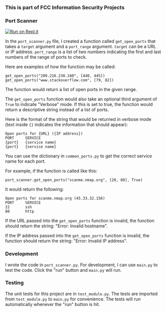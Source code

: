 ### This is part of FCC Information Security Projects
### Port Scanner

[![Run on Repl.it](https://repl.it/badge/github/muhammedctgr/port-scanner)](https://repl.it/github/muhammedctgr/port-scanner)

In the `port_scanner.py` file, I created a function called `get_open_ports` that takes a `target` argument and a `port_range` argument. `target` can be a URL or IP address. `port_range` is a list of two numbers indicating the first and last numbers of the range of ports to check.

Here are examples of how the function may be called:

```
get_open_ports("209.216.230.240", [440, 445])
get_open_ports("www.stackoverflow.com", [79, 82])
```

The function would return a list of open ports in the given range.

The `get_open_ports` function would also take an optional third argument of `True` to indicate "Verbose" mode. If this is set to true, the function would return a descriptive string instead of a list of ports.

Here is the format of the string that would be returned in verbose mode (text inside `{}` indicates the information that should appear):

```
Open ports for {URL} ({IP address})
PORT     SERVICE
{port}   {service name}
{port}   {service name}
```

You can use the dictionary in `common_ports.py` to get the correct service name for each port.

For example, if the function is called like this:

```
port_scanner.get_open_ports("scanme.nmap.org", [20, 80], True)
```

It would return the following:

```
Open ports for scanme.nmap.org (45.33.32.156)
PORT     SERVICE
22       ssh
80       http
```

If the URL passed into the `get_open_ports` function is invalid, the function should return the string: "Error: Invalid hostname".

If the IP address passed into the `get_open_ports` function is invalid, the function should return the string: "Error: Invalid IP address".

### Development

I wrote the code in `port_scanner.py`. For development, I can use `main.py` to test the code. Click the "run" button and `main.py` will run.

### Testing

The unit tests for this project are in `test_module.py`. The tests are imported from `test_module.py` to `main.py` for  convenience. The tests will run automatically whenever the "run" button is hit.

